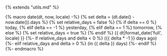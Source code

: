 {% extends "utils.md" %}

{% macro date(dt, now, locale) -%}
{% set delta = (dt.date() - now.date()).days %}
{% set relative_days = false %}
{% if delta == 0 %}
today, {% elif delta == -1 %}
yesterday, {% elif delta == 1 %}
tomorrow, {% else %}
{% set relative_days = true %}
{% endif %}
{{ dt|format_date('full', locale) }}
{%- if relative_days and delta < 0 %} ({{ delta * -1 }} days ago)
{%- elif relative_days and delta > 0 %} (in {{ delta }} days)
{%- endif %}
{%- endmacro %}

